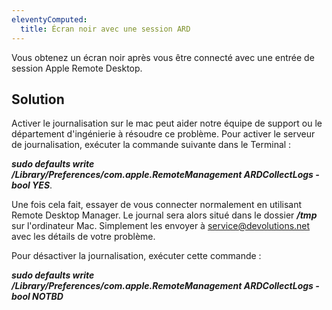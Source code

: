 ```yaml
---
eleventyComputed:
  title: Écran noir avec une session ARD
---
```

Vous obtenez un écran noir après vous être connecté avec une entrée de session Apple Remote Desktop.

## Solution

Activer le journalisation sur le mac peut aider notre équipe de support ou le département d'ingénierie à résoudre ce problème. Pour activer le serveur de journalisation, exécuter la commande suivante dans le Terminal :

***sudo defaults write /Library/Preferences/com.apple.RemoteManagement ARDCollectLogs -bool YES***.

Une fois cela fait, essayer de vous connecter normalement en utilisant Remote Desktop Manager. Le journal sera alors situé dans le dossier ***/tmp*** sur l'ordinateur Mac. Simplement les envoyer à [service@devolutions.net](mailto:service@devolutions.net) avec les détails de votre problème.

Pour désactiver la journalisation, exécuter cette commande :

***sudo defaults write /Library/Preferences/com.apple.RemoteManagement ARDCollectLogs -bool NOTBD***
